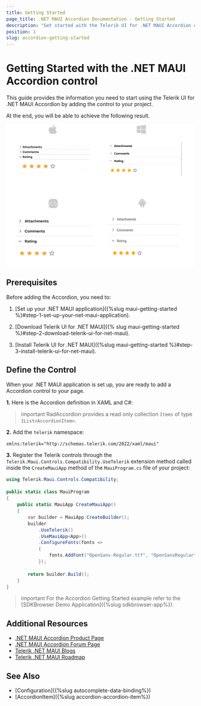 ```yaml
---
title: Getting Started
page_title: .NET MAUI Accordion Documentation - Getting Started
description: "Get started with the Telerik UI for .NET MAUI Accordion control and add the control to your .NET MAUI project."
position: 1
slug: accordion-getting-started
---
```


# Getting Started with the .NET MAUI Accordion control

This guide provides the information you need to start using the Telerik UI for .NET MAUI Accordion by adding the control to your project.

At the end, you will be able to achieve the following result.

![Accordion Getting Started](images/accordion-getting-started.png)

## Prerequisites

Before adding the Accordion, you need to:

1. [Set up your .NET MAUI application]({%slug maui-getting-started %}#step-1-set-up-your-net-maui-application).

1. [Download Telerik UI for .NET MAUI]({% slug maui-getting-started %}#step-2-download-telerik-ui-for-net-maui).

1. [Install Telerik UI for .NET MAUI]({%slug maui-getting-started %}#step-3-install-telerik-ui-for-net-maui).

## Define the Control

When your .NET MAUI application is set up, you are ready to add a Accordion control to your page.

**1.** Here is the Accordion definition in XAML and C#:

<snippet id='accordion-getting-started-xaml' />
<snippet id='accordion-getting-started-csharp' />

>important RadAccordion provides a read only collection `Items` of type `IList<AccordionItem>`.


**2.** Add the `telerik` namespace:


```XAML
xmlns:telerik="http://schemas.telerik.com/2022/xaml/maui"
```

**3.** Register the Telerik controls through the `Telerik.Maui.Controls.Compatibility.UseTelerik` extension method called inside the `CreateMauiApp` method of the `MauiProgram.cs` file of your project:

```C#
using Telerik.Maui.Controls.Compatibility;

public static class MauiProgram
{
	public static MauiApp CreateMauiApp()
	{
		var builder = MauiApp.CreateBuilder();
		builder
			.UseTelerik()
			.UseMauiApp<App>()
			.ConfigureFonts(fonts =>
			{
				fonts.AddFont("OpenSans-Regular.ttf", "OpenSansRegular");
			});

		return builder.Build();
	}
}           
```

>important For the Accordion Getting Started example refer to the [SDKBrowser Demo Application]({%slug sdkbrowser-app%}).

## Additional Resources

- [.NET MAUI Accordion Product Page](https://www.telerik.com/maui-ui/accordion)
- [.NET MAUI Accordion Forum Page](https://www.telerik.com/forums/maui?tagId=1978)
- [Telerik .NET MAUI Blogs](https://www.telerik.com/blogs/mobile-net-maui)
- [Telerik .NET MAUI Roadmap](https://www.telerik.com/support/whats-new/maui-ui/roadmap)

## See Also

- [Configuration]({%slug autocomplete-data-binding%})
- [AccordionItem]({%slug accordion-accordion-item%})
